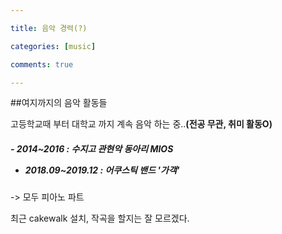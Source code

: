 ```yaml
---

title: 음악 경력(?)

categories: [music]

comments: true

---
```


##여지까지의 음악 활동들

고등학교때 부터 대학교 까지 계속 음악 하는 중..<strong>(전공 무관, 취미 활동O)</strong>

<h5>
- 2014~2016 : 수지고 관현악 동아리 MIOS
    
- 2018.09~2019.12 : 어쿠스틱 밴드 '가객'
</h5>
-> 모두 피아노 파트


최근 cakewalk 설치, 작곡을 할지는 잘 모르겠다.

